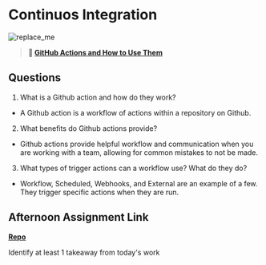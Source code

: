 # Continuos Integration

![replace_me](https://codeworks.blob.core.windows.net/public/assets/img/illustrations/placeholder.svg)

> **📖 [GitHub Actions and How to Use Them](https://codeworksacademy.com/fs-student-guide/resources/wk8-9/05-Github-Actions)**

## Questions

1. What is a Github action and how do they work?

- A Github action is a workflow of actions within a repository on Github.

2. What benefits do Github actions provide?

- Github actions provide helpful workflow and communication when you are working with a team, allowing for common mistakes to not be made.

3. What types of trigger actions can a workflow use? What do they do?

- Workflow, Scheduled, Webhooks, and External are an example of a few. They trigger specific actions when they are run.

## Afternoon Assignment Link

**[Repo](https://github.com/Jakeepaulin/<ASSIGNMENT_REPO>)**

Identify at least 1 takeaway from today's work
